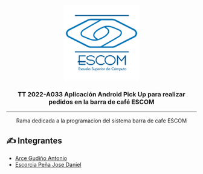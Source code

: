 <p align="center">
  <a href="" rel="noopener">
 <img width=200px height=200px src="./assets/escom.png" alt="Project logo"></a>
</p>

<h3 align="center">TT 2022-A033 Aplicación Android Pick Up para realizar pedidos en la barra de café ESCOM</h3>

---

<p align="center">
    Rama dedicada a la programacion del sistema barra de cafe ESCOM
    <br>
</p>

## ✍️ Integrantes <a name = "authors"></a>

- [Arce Gudiño Antonio](https://github.com/AntonioArce)
- [Escorcia Peña Jose Daniel]()